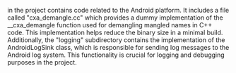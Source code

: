 in the project contains code related to the Android platform. It includes a file called "cxa_demangle.cc" which provides a dummy implementation of the __cxa_demangle function used for demangling mangled names in C++ code. This implementation helps reduce the binary size in a minimal build. Additionally, the "logging" subdirectory contains the implementation of the AndroidLogSink class, which is responsible for sending log messages to the Android log system. This functionality is crucial for logging and debugging purposes in the project.